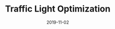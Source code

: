 ---
title: "Traffic Light Optimization"
eventType: project
date: 2019-11-02
thumbnailExt: png
thumbnail: traffic
repository: https://github.com/ZaneLittle/Traffic-Light-Simulation
blurb: A simulation of interconnected intersections, whose lights' behaviour is optimized by a learning agent. Created for Reinforcement Learning, an AI course at Queen's.
tags: [python]
---